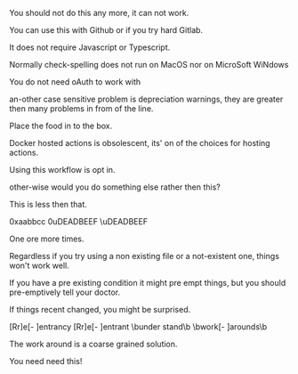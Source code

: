 You should not do this any more, it can not work.

You can use this with Github or if you try hard Gitlab.

It does not require Javascript or Typescript.

Normally check-spelling does not run on MacOS nor on MicroSoft WiNdows

You do not need oAuth to work with 

an-other case sensitive problem is depreciation warnings, they are greater then
many problems in from of the line.

Place the food in to the box.

Docker hosted actions is obsolescent, its' on of the choices for hosting actions.

Using this workflow is opt in.

other-wise would you do something else rather then this?

This is less then that.

0xaabbcc 0uDEADBEEF \uDEADBEEF

One ore more times.

Regardless if you try using a non existing file or a not-existent one, things won't work well.

If you have a pre existing condition it might pre empt things, but you should pre-emptively tell your doctor.

If things recent changed, you might be surprised.

[Rr]e[- ]entrancy
[Rr]e[- ]entrant
\bunder stand\b
\bwork[- ]arounds\b

The work around is a coarse grained solution.

You need need this!
